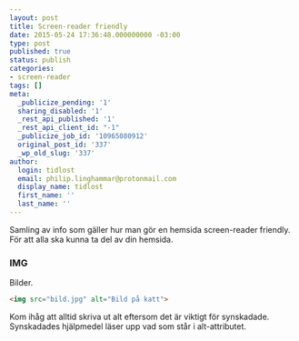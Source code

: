 ```yaml
---
layout: post
title: Screen-reader friendly
date: 2015-05-24 17:36:48.000000000 -03:00
type: post
published: true
status: publish
categories:
- screen-reader
tags: []
meta:
  _publicize_pending: '1'
  sharing_disabled: '1'
  _rest_api_published: '1'
  _rest_api_client_id: "-1"
  _publicize_job_id: '10965080912'
  original_post_id: '337'
  _wp_old_slug: '337'
author:
  login: tidlost
  email: philip.linghammar@protonmail.com
  display_name: tidlost
  first_name: ''
  last_name: ''
---
```

Samling av info som gäller hur man gör en hemsida screen-reader friendly. För att alla ska kunna ta del av din hemsida.
### IMG
Bilder.
```html
<img src="bild.jpg" alt="Bild på katt">
```
Kom ihåg att alltid skriva ut alt eftersom det är viktigt för synskadade. Synskadades hjälpmedel läser upp vad som står i alt-attributet. 
